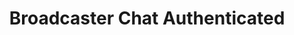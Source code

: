 ---
title: Broadcaster Chat Authenticated
description: Trigger for the broadcast account getting authenticated to the chat client
variables: []
---